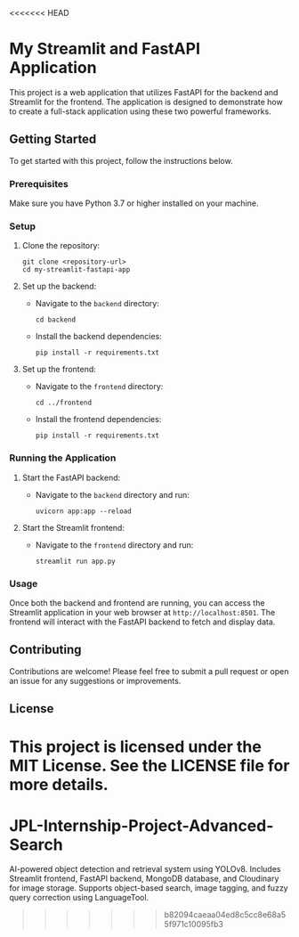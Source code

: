 <<<<<<< HEAD
# My Streamlit and FastAPI Application

This project is a web application that utilizes FastAPI for the backend and Streamlit for the frontend. The application is designed to demonstrate how to create a full-stack application using these two powerful frameworks.

## Getting Started

To get started with this project, follow the instructions below.

### Prerequisites

Make sure you have Python 3.7 or higher installed on your machine.

### Setup

1. Clone the repository:
   ```
   git clone <repository-url>
   cd my-streamlit-fastapi-app
   ```

2. Set up the backend:
   - Navigate to the `backend` directory:
     ```
     cd backend
     ```
   - Install the backend dependencies:
     ```
     pip install -r requirements.txt
     ```

3. Set up the frontend:
   - Navigate to the `frontend` directory:
     ```
     cd ../frontend
     ```
   - Install the frontend dependencies:
     ```
     pip install -r requirements.txt
     ```

### Running the Application

1. Start the FastAPI backend:
   - Navigate to the `backend` directory and run:
     ```
     uvicorn app:app --reload
     ```

2. Start the Streamlit frontend:
   - Navigate to the `frontend` directory and run:
     ```
     streamlit run app.py
     ```

### Usage

Once both the backend and frontend are running, you can access the Streamlit application in your web browser at `http://localhost:8501`. The frontend will interact with the FastAPI backend to fetch and display data.

## Contributing

Contributions are welcome! Please feel free to submit a pull request or open an issue for any suggestions or improvements.

## License

This project is licensed under the MIT License. See the LICENSE file for more details.
=======
# JPL-Internship-Project-Advanced-Search
AI-powered object detection and retrieval system using YOLOv8. Includes Streamlit frontend, FastAPI backend, MongoDB database, and Cloudinary for image storage. Supports object-based search, image tagging, and fuzzy query correction using LanguageTool.
>>>>>>> b82094caeaa04ed8c5cc8e68a55f971c10095fb3
